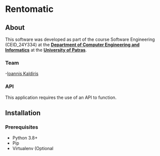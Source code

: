 # Rentomatic

## About 

This software was developed as part of the course Software Engineering (CEID_24Y334) at the **[Department of Computer Engineering and Informatics](https://www.ceid.upatras.gr/en/)** at the **[University of Patras](https://www.upatras.gr/en/)**.


### Team

-[Ioannis Kaldiris](https://github.com/IoannisKaldiris)

### API

This application requires the use of an API to function.


## Installation

### Prerequisites

- Python 3.8+
- Pip
- Virtualenv (Optional
